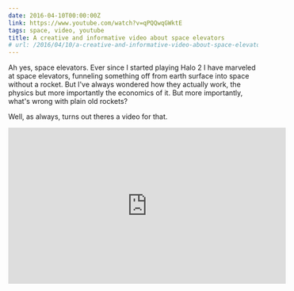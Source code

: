 ```yaml
---
date: 2016-04-10T00:00:00Z
link: https://www.youtube.com/watch?v=qPQQwqGWktE
tags: space, video, youtube
title: A creative and informative video about space elevators
# url: /2016/04/10/a-creative-and-informative-video-about-space-elevators/
---
```


Ah yes, space elevators. Ever since I started playing Halo 2 I have marveled at space elevators, funneling something off from earth surface into space without a rocket. But I've always wondered how they actually work, the physics but more importantly the economics of it. But more importantly, what's wrong with plain old rockets? 

Well, as always, turns out theres a video for that.

<div class="video">

<iframe width="560" height="315" src="https://www.youtube.com/embed/qPQQwqGWktE" frameborder="0" allowfullscreen></iframe>

</div>